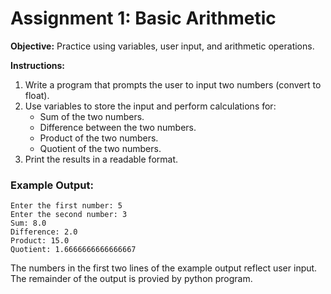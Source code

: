 
# Assignment 1: Basic Arithmetic

**Objective:** Practice using variables, user input, and arithmetic operations.

**Instructions:**
1. Write a program that prompts the user to input two numbers  (convert to float).
2. Use variables to store the input and perform calculations for:
   - Sum of the two numbers.
   - Difference between the two numbers.
   - Product of the two numbers.
   - Quotient of the two numbers.
3. Print the results in a readable format. 
    
### Example Output:
```
Enter the first number: 5
Enter the second number: 3
Sum: 8.0
Difference: 2.0
Product: 15.0
Quotient: 1.6666666666666667
```
The numbers in the first two lines of the example output reflect user input. The remainder of the output is provied by python program.
